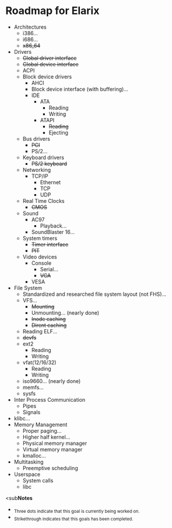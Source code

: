 # Roadmap for Elarix

* Architectures
	* i386...
	* i686...
	* ~~x86_64~~
* Drivers
	* ~~Global driver interface~~
	* ~~Global device interface~~
	* ACPI
	* Block device drivers
		* AHCI
		* Block device interface (with buffering)...
		* IDE
			* ATA
				* Reading
				* Writing
			* ATAPI
				* ~~Reading~~
				* Ejecting
	* Bus drivers
		* ~~PCI~~
		* PS/2...
	* Keyboard drivers
		* ~~PS/2 keyboard~~
	* Networking
		* TCP/IP
			* Ethernet
			* TCP
			* UDP
	* Real Time Clocks
		* ~~CMOS~~
	* Sound
		* AC97
			* Playback...
		* SoundBlaster 16...
	* System timers
		* ~~Timer interface~~
		* ~~PIT~~
	* Video devices
		* Console
			* Serial...
			* ~~VGA~~
		* VESA
* File System
	* Standardized and researched file system layout (not FHS)...
	* VFS...
		* ~~Mounting~~
		* Unmounting... (nearly done)
		* ~~Inode caching~~
		* ~~Dirent caching~~
	* Reading ELF...
	* ~~devfs~~
	* ext2
		* Reading
		* Writing
	* vfat(12/16/32)
		* Reading
		* Writing
	* iso9660... (nearly done)
	* memfs...
	* sysfs
* Inter Process Communication
	* Pipes
	* Signals
* klibc...
* Memory Management
	* Proper paging...
	* Higher half kernel...
	* Physical memory manager
	* Virtual memory manager
	* kmalloc...
* Multitasking
	* Preemptive scheduling
* Userspace
	* System calls
	* libc

<sub<b>Notes</b></sub>
* <sub>Three dots indicate that this goal is currently being worked on.</sub>
* <sub>Strikethrough indicates that this goals has been completed.</sub>
